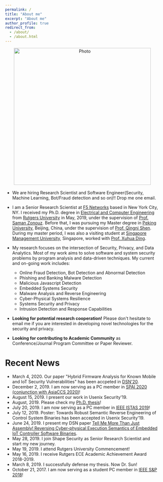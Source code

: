 ```yaml
---
permalink: /
title: "About me"
excerpt: "About me"
author_profile: true
redirect_from: 
  - /about/
  - /about.html
---
```


<p align="center">
  <img src="https://pfsun.github.io/files/sunpengfei.jpg?raw=true" alt="Photo" style="width: 450px;"/> 
</p>

* We are hiring Research Scientist and Software Engineer(Security, Machine Learning, Bot/Fraud detection and so on)!! Drop me one email.

* I am a Senior Research Scientist at [F5 Networks](https://www.shapesecurity.com/) based in New York City, NY. I received my Ph.D. degree in [Electrical and Computer Engineering](https://www.ece.rutgers.edu/) from [Rutgers University](https://www.rutgers.edu/) in May, 2019, under the supervision of [Prof. Saman Zonouz](https://sites.google.com/site/samanzonouz4n6/saman-zonouz). Before that, I was pursuing my Master degree in [Peking University](http://english.pku.edu.cn/), Beijing, China, under the supervision of [Prof. Qingni Shen](http://www.ss.pku.edu.cn/index.php/shenqingni). During my master period, I was also a visiting student at [Singapore Management University](https://www.smu.edu.sg/), Singapore, worked with [Prof. Xuhua Ding](http://www.mysmu.edu/faculty/xhding/).

* My research focuses on the intersection of Security, Privacy, and Data Analytics. Most of my work aims to solve software and system security problems by program analysis and data-driven techniques. My current and on-going work includes:
  * Online Fraud Detection, Bot Detection and Abnormal Detection
  * Phishing and Banking Malware Detection
  * Malicious Javascript Detection
  * Embedded Systems Security
  * Malware Analysis and Reverse Engineering
  * Cyber-Physical Systems Resilience
  * Systems Security and Privacy
  * Intrusion Detection and Response Capabilities


* <b>Looking for potential research cooperation!</b> Please don't hesitate to email me if you are interested in developing novel technologies for the security and privacy.

* <b>Looking for contributing to Academic Community</b> as Conference/Journal Program Committee or Paper Reviewer.



# Recent News
* March 4, 2020. Our paper "Hybrid Firmware Analysis for Known Mobile and IoT Security Vulnerabilities" has been accpeted in [DSN'20](https://dsn2020.webs.upv.es/).
* December 2, 2019. I am now serving as a PC member in [SPAI 2020 (conjunction with AsiaCCS 2020)](https://sites.google.com/view/spai2020)!
* August 15, 2019. I present our work in Usenix Security'19.
* August, 2019. Please check my [Ph.D. thesis](https://doi.org/doi:10.7282/t3-zy08-nn55)!
* July 20, 2019. I am now serving as a PC member in [IEEE ISTAS 2019](https://attend.ieee.org/istas-2019/)!
* July 12, 2019. Poster: Towards Robust Semantic Reverse Engineering of Control System Binaries has been accepted in Usenix Security'19.
* June 24, 2019. I present my DSN paper [Tell Me More Than Just Assembly! Reversing Cyber-physical Execution Semantics of Embedded IoT Controller Software Binaries](http://2019.dsn.org/cprogmain.html).
* May 28, 2019. I join Shape Security as Senior Research Scientist and start my new journey.
* May 19, 2019. I attend Rutgers University Commencement! 
* May 16, 2019. I receive Rutgers ECE Academic Achievement Award 2018-2019.
* March 8, 2019. I successfully defense my thesis. Now Dr. Sun!
* October 21, 2017. I am now serving as a student PC member in [IEEE S&P 2018](https://www.ieee-security.org/TC/SP2018/)!

